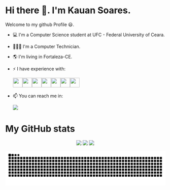 # Hi there 👋. I'm Kauan Soares.
Welcome to my github Profile 😃. 

- 💻 I'm a Computer Science student at UFC - Federal University of Ceara.
- 👨🏻‍💻 I'm a Computer Technician.
- 🌎 I'm living in Fortaleza-CE.
- ⚡ I have experience with: <p>
<img src="https://cdn.jsdelivr.net/gh/devicons/devicon/icons/html5/html5-original.svg" width="30" height="30"/><img src="https://cdn.jsdelivr.net/gh/devicons/devicon/icons/css3/css3-original.svg" width="30" height="30"/><img src="https://cdn.jsdelivr.net/gh/devicons/devicon/icons/javascript/javascript-original.svg" width="30" height="30"/><img src="https://cdn.jsdelivr.net/gh/devicons/devicon/icons/react/react-original.svg" width="30" height="30"/><img src="https://cdn.jsdelivr.net/gh/devicons/devicon/icons/typescript/typescript-original.svg" width="30" height="30"/><img src="https://cdn.jsdelivr.net/gh/devicons/devicon/icons/python/python-original.svg" width="30" height="30"/><img src="https://cdn.jsdelivr.net/gh/devicons/devicon/icons/c/c-original.svg" width="30" height="30"/>         

- 📫 You can reach me in: <p>
<a href="https://www.linkedin.com/in/kauan-soares-9a6640205/" target="_blank"><img src="https://img.shields.io/badge/-LinkedIn-%230077B5?style=for-the-badge&logo=linkedin&logoColor=white" target="_blank"></a>

# My GitHub stats
<p align="center">
<img loading="lazy" height="180em" src="https://github-readme-stats.vercel.app/api?username=KauanSoaress&show_icons=true&theme=dracula&include_all_commits=true&count_private=true"/>
<img height="200em" src="https://github-readme-stats.vercel.app/api?username=KauanSoaress&theme=github_dark&include_all_commits=true&count_private=true">   
<img height="200em" src="https://github-readme-stats.vercel.app/api/top-langs/?username=KauanSoaress&theme=github_dark&layout=compact&langs_count=10">
<p/>

  ![snake gif](https://github.com/KauanSoaress/KauanSoaress/blob/output/github-contribution-grid-snake.svg)
